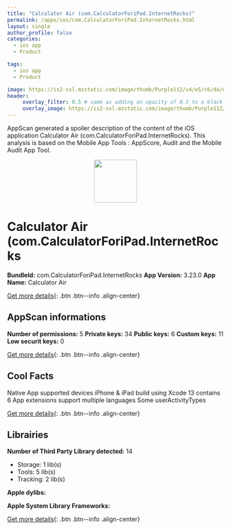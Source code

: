 ```yaml
---
title: "Calculator Air (com.CalculatorForiPad.InternetRocks)"
permalink: /apps/ios/com.CalculatorForiPad.InternetRocks.html
layout: single
author_profile: false
categories: 
  - ios app 
  - Product 

tags: 
  - ios app 
  - Product 

image: https://is2-ssl.mzstatic.com/image/thumb/Purple112/v4/e5/c6/da/e5c6da9f-d291-e0de-f8bc-793a36c814ea/AppIcon-0-0-1x_U007emarketing-0-0-0-10-0-0-P3-0-0-0-GLES2_U002c0-512MB-85-220-0-0.png/512x512bb.jpg
header: 
     overlay_filter: 0.5 # same as adding an opacity of 0.5 to a black background
     overlay_image: https://is2-ssl.mzstatic.com/image/thumb/Purple112/v4/e5/c6/da/e5c6da9f-d291-e0de-f8bc-793a36c814ea/AppIcon-0-0-1x_U007emarketing-0-0-0-10-0-0-P3-0-0-0-GLES2_U002c0-512MB-85-220-0-0.png/512x512bb.jpg
---
```

AppScan generated a spoiler description of the content of the iOS application Calculator Air (com.CalculatorForiPad.InternetRocks). This analysis is based on the Mobile App Tools : AppScore, Audit and the Mobile Audit App Tool.

  
  
<div style="text-align: center;"><img src="https://is2-ssl.mzstatic.com/image/thumb/Purple112/v4/e5/c6/da/e5c6da9f-d291-e0de-f8bc-793a36c814ea/AppIcon-0-0-1x_U007emarketing-0-0-0-10-0-0-P3-0-0-0-GLES2_U002c0-512MB-85-220-0-0.png/512x512bb.jpg" width="100" height="100"></div>  
  
# Calculator Air (com.CalculatorForiPad.InternetRocks

**BundleId:** com.CalculatorForiPad.InternetRocks
**App Version:** 3.23.0
**App Name:** Calculator Air


[Get more details](/pricing.html){: .btn .btn--info .align-center}  
  
## AppScan informations 

**Number of permissions:** 5
**Private keys:** 34
**Public keys:** 6
**Custom keys:** 11
**Low securit keys:** 0
  
[Get more details](/pricing.html){: .btn .btn--info .align-center}

## Cool Facts

Native App
supported devices iPhone & iPad
build using Xcode 13
contains 6 App extensions
support multiple languages
Some userActivityTypes
  
[Get more details](/pricing.html){: .btn .btn--info .align-center}

## Librairies 
**Number of Third Party Library detected:** 14
- Storage: 1 lib(s)
- Tools: 5 lib(s)
- Tracking: 2 lib(s)

**Apple dylibs:**


**Apple System Library Frameworks:**


  
[Get more details](/pricing.html){: .btn .btn--info .align-center}

